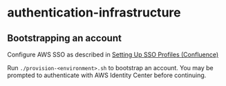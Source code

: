 # authentication-infrastructure

## Bootstrapping an account

Configure AWS SSO as described in [Setting Up SSO Profiles (Confluence)](https://govukverify.atlassian.net/wiki/spaces/LO/pages/3831890210/How+to+deploy+to+sandpit+authdev+environments#Setting-up-SSO-profiles)

Run `./provision-<environment>.sh` to bootstrap an account. You may be prompted to authenticate with AWS Identity Center before continuing.
